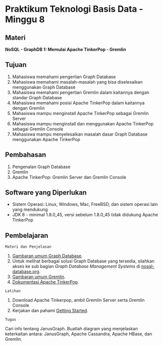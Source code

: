 # Praktikum Teknologi Basis Data - Minggu 8

## Materi

**NoSQL - GraphDB 1: Memulai Apache TinkerPop - Gremlin**

## Tujuan

1.  Mahasiswa memahami pengertian Graph Database
2.  Mahasiswa memahami masalah-masalah yang bisa diselesaikan menggunakan Graph Database
3.  Mahasiswa memahami pengertian Gremlin dalam kaitannya dengan standar Graph Database
4.  Mahasiswa memahami posisi Apache TinkerPop dalam kaitannya dengan Gremlin
5.  Mahasiswa mampu menginstall Apache TinkerPop sebagai Gremlin Server
6.  Mahasiswa mampu menginstall dan menggunakan Apache TinkerPop sebagai Gremlin Console
7.  Mahasiswa mampu menyelesaikan masalah dasar Graph Database menggunakan Apache TinkerPop

## Pembahasan

1.  Pengenalan Graph Database
2.  Gremlin
3.  Apache TinkerPop: Gremlin Server dan Gremlin Console

## Software yang Diperlukan

* Sistem Operasi: Linux, Windows, Mac, FreeBSD, dan sistem operasi lain yang mendukung
* JDK 8 - minimal 1.8.0_45, versi sebelum 1.8.0_45 tidak didukung Apache TinkerPop

## Pembelajaran

```
Materi dan Penjelasan
```

1.  [Gambaran umum Graph Database](https://en.wikipedia.org/wiki/Graph_database).
2.  Untuk melihat berbagai solusi Graph Database yang tersedia, silahkan akses ke sub bagian *Graph Database Management Systems* di [nosql-database.org](https://nosql-database.org/).
3.  [Gambaran umum Gremlin](https://en.wikipedia.org/wiki/Gremlin_(programming_language)).
4.  [Dokumentasi Apache TinkerPop](https://tinkerpop.apache.org/).

```
Latihan
```

1.  Download Apache Tinkerpop, ambil Gremlin Server serta Gremlin Console
2.  Kerjakan dan pahami [Getting Started](https://tinkerpop.apache.org/docs/3.4.6/tutorials/getting-started/).

```
Tugas
```

Cari info tentang JanusGraph. Buatlah diagram yang menjelaskan keterkaitan antara: JanusGraph, Apache Cassandra, Apache HBase, dan Gremlin.

